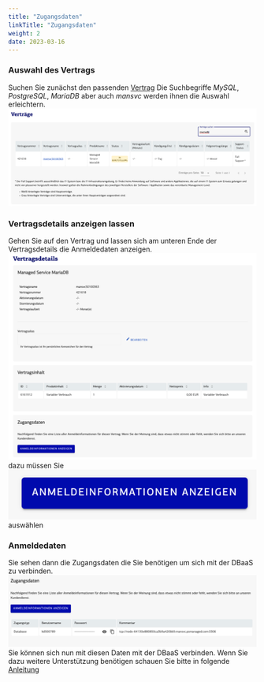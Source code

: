 ```yaml
---
title: "Zugangsdaten"
linkTitle: "Zugangsdaten"
weight: 2
date: 2023-03-16
---
```


### Auswahl des Vertrags
Suchen Sie zunächst den passenden [Vertrag](https://customerservice.plusserver.com/billing/contracts)
Die Suchbegriffe *MySQL*, *PostgreSQL*, *MariaDB* aber auch *mansvc* werden ihnen die Auswahl erleichtern.
![Verträge](1-contracts.png)

### Vertragsdetails anzeigen lassen
Gehen Sie auf den Vertrag und lassen sich am unteren Ende der Vertragsdetails die Anmeldedaten anzeigen.
![Anzeige der Vertragsdetails](2-contract-details.png)
dazu müssen Sie 
![Anmeldedaten](3-show-login-details.png)
auswählen

### Anmeldedaten
Sie sehen dann die Zugangsdaten die Sie benötigen um sich mit der DBaaS zu verbinden.
![Zugangsdaten](4-zugangsdaten.png)
Sie können sich nun mit diesen Daten mit der DBaaS verbinden. Wenn Sie dazu weitere Unterstützung benötigen schauen Sie bitte in folgende [Anleitung](https://docs.xaas.get-cloud.io/docs/01-dbaas/03-howto/)
